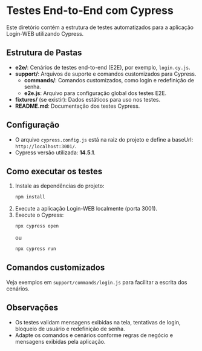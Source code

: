 # Testes End-to-End com Cypress

Este diretório contém a estrutura de testes automatizados para a aplicação Login-WEB utilizando Cypress.

## Estrutura de Pastas

- **e2e/**: Cenários de testes end-to-end (E2E), por exemplo, `login.cy.js`.
- **support/**: Arquivos de suporte e comandos customizados para Cypress.
  - **commands/**: Comandos customizados, como login e redefinição de senha.
  - **e2e.js**: Arquivo para configuração global dos testes E2E.
- **fixtures/** (se existir): Dados estáticos para uso nos testes.
- **README.md**: Documentação dos testes Cypress.

## Configuração

- O arquivo `cypress.config.js` está na raiz do projeto e define a baseUrl: `http://localhost:3001/`.
- Cypress versão utilizada: **14.5.1**.

## Como executar os testes

1. Instale as dependências do projeto:
   ```bash
   npm install
   ```
2. Execute a aplicação Login-WEB localmente (porta 3001).
3. Execute o Cypress:
   ```bash
   npx cypress open
   ```
   ou
   ```bash
   npx cypress run
   ```

## Comandos customizados

Veja exemplos em `support/commands/login.js` para facilitar a escrita dos cenários.

## Observações
- Os testes validam mensagens exibidas na tela, tentativas de login, bloqueio de usuário e redefinição de senha.
- Adapte os comandos e cenários conforme regras de negócio e mensagens exibidas pela aplicação.
